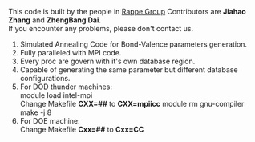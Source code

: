 This code is built by the people in [Rappe Group](http://web.sas.upenn.edu/rappegroup/)
Contributors are **Jiahao Zhang** and **ZhengBang Dai**.  
If you encounter any problems, please don't contact us.  
1. Simulated Annealing Code for Bond-Valence parameters generation.
2. Fully paralleled with MPI code.
3. Every proc are govern with it's own database region.
4. Capable of generating the same parameter but different database configurations.
5. For DOD thunder machines:  
			module load intel-mpi  
			Change Makefile **CXX=##** to **CXX=mpiicc**
			module rm gnu-compiler  
			make -j 8  
6. For DOE machine:  
			Change Makefile **Cxx=##** to **Cxx=CC**

